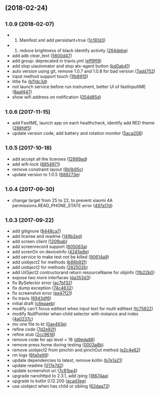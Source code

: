 <a name=""></a>
##  (2018-02-24)




<a name="1.0.9"></a>
## <small>1.0.9 (2018-02-07)</small>

* 1. Manifest.xml add persistant=true ([1c181d3](https://github.com/openatx/android-uiautomator-server/commit/1c181d3))
* 1. reduce brightness of black identify activity ([264debe](https://github.com/openatx/android-uiautomator-server/commit/264debe))
* add adb clear_text ([5600d47](https://github.com/openatx/android-uiautomator-server/commit/5600d47))
* add group: deprecated in travis.yml ([eff9ff8](https://github.com/openatx/android-uiautomator-server/commit/eff9ff8))
* add stop uiautomator and stop atx-agent button ([bd0ab41](https://github.com/openatx/android-uiautomator-server/commit/bd0ab41))
* auto version using git, remove 1.0.7 and 1.0.8 for bad version ([7add752](https://github.com/openatx/android-uiautomator-server/commit/7add752))
* input method support touch ([1fb8910](https://github.com/openatx/android-uiautomator-server/commit/1fb8910))
* little fix ([b11dc3d](https://github.com/openatx/android-uiautomator-server/commit/b11dc3d))
* not launch service before run instrument, better UI of fastInputIME ([8aaf447](https://github.com/openatx/android-uiautomator-server/commit/8aaf447))
* show wifi address on notification ([054d85d](https://github.com/openatx/android-uiautomator-server/commit/054d85d))



<a name="1.0.6"></a>
## <small>1.0.6 (2017-11-15)</small>

* add FastIME, launch app on each healthcheck, identify add RED theme ([288fdf5](https://github.com/openatx/android-uiautomator-server/commit/288fdf5))
* update version code, add battery and rotation monitor ([5aca206](https://github.com/openatx/android-uiautomator-server/commit/5aca206))



<a name="1.0.5"></a>
## <small>1.0.5 (2017-10-18)</small>

* add accept all the licenses ([12889ad](https://github.com/openatx/android-uiautomator-server/commit/12889ad))
* add wifi-lock ([8854971](https://github.com/openatx/android-uiautomator-server/commit/8854971))
* remove constraint layout ([6b1b95c](https://github.com/openatx/android-uiautomator-server/commit/6b1b95c))
* update version to 1.0.5 ([688273e](https://github.com/openatx/android-uiautomator-server/commit/688273e))



<a name="1.0.4"></a>
## <small>1.0.4 (2017-09-30)</small>

* change target from 25 to 22, to prevent xiaomi 4A permissions.READ_PHONE_STATE error ([497a17d](https://github.com/openatx/android-uiautomator-server/commit/497a17d))



<a name="1.0.3"></a>
## <small>1.0.3 (2017-09-22)</small>

* add gitignore ([6448ca7](https://github.com/openatx/android-uiautomator-server/commit/6448ca7))
* add license and readme ([149b2ed](https://github.com/openatx/android-uiautomator-server/commit/149b2ed))
* add screen client ([120fbab](https://github.com/openatx/android-uiautomator-server/commit/120fbab))
* add screenrecord support ([605063a](https://github.com/openatx/android-uiautomator-server/commit/605063a))
* add screnOn on deviceInfo ([4245e8e](https://github.com/openatx/android-uiautomator-server/commit/4245e8e))
* add service to make test not be killed ([90614a9](https://github.com/openatx/android-uiautomator-server/commit/90614a9))
* add uiobject2 for methods ([b86b92f](https://github.com/openatx/android-uiautomator-server/commit/b86b92f))
* add uiobject2 for methods ([282502b](https://github.com/openatx/android-uiautomator-server/commit/282502b))
* add UiOject2 contructorand return resourceName for objinfo ([1fb22b0](https://github.com/openatx/android-uiautomator-server/commit/1fb22b0))
* expose two more interfaces ([da353d3](https://github.com/openatx/android-uiautomator-server/commit/da353d3))
* fix BySelector error ([ac7bf32](https://github.com/openatx/android-uiautomator-server/commit/ac7bf32))
* fix dump exception ([74c4632](https://github.com/openatx/android-uiautomator-server/commit/74c4632))
* fix screenshot error ([ee47f21](https://github.com/openatx/android-uiautomator-server/commit/ee47f21))
* fix travis ([6943df6](https://github.com/openatx/android-uiautomator-server/commit/6943df6))
* initial draft ([c6eaaeb](https://github.com/openatx/android-uiautomator-server/commit/c6eaaeb))
* modify can't focus edittext when input text for multi edittext ([fc75622](https://github.com/openatx/android-uiautomator-server/commit/fc75622))
* modify NullPointer when child selector with instance and index ([4a0237c](https://github.com/openatx/android-uiautomator-server/commit/4a0237c))
* mv one file to kt ([0ae493e](https://github.com/openatx/android-uiautomator-server/commit/0ae493e))
* refine code ([7d2e92f](https://github.com/openatx/android-uiautomator-server/commit/7d2e92f))
* refine stub ([2cc9618](https://github.com/openatx/android-uiautomator-server/commit/2cc9618))
* remove code for api level < 18 ([d9eda88](https://github.com/openatx/android-uiautomator-server/commit/d9eda88))
* remove press home during testing ([0003a8b](https://github.com/openatx/android-uiautomator-server/commit/0003a8b))
* remove uiobject2 from pinchIn and pinchOut method ([e2c4e62](https://github.com/openatx/android-uiautomator-server/commit/e2c4e62))
* rm logs ([6fa0e99](https://github.com/openatx/android-uiautomator-server/commit/6fa0e99))
* update dependencies to latest, remove kotlin ([b7e1a21](https://github.com/openatx/android-uiautomator-server/commit/b7e1a21))
* update readme ([017e7d2](https://github.com/openatx/android-uiautomator-server/commit/017e7d2))
* update screenshot uri ([7c81be4](https://github.com/openatx/android-uiautomator-server/commit/7c81be4))
* upgrade nanohttpd to 2.3.1, add /ping ([18674aa](https://github.com/openatx/android-uiautomator-server/commit/18674aa))
* upgrade to kotlin 0.12.200 ([acad3ee](https://github.com/openatx/android-uiautomator-server/commit/acad3ee))
* use uiobject when has child or sibling ([62daa72](https://github.com/openatx/android-uiautomator-server/commit/62daa72))



